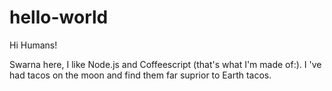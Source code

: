 # hello-world

Hi Humans!

Swarna here, I like Node.js and Coffeescript (that's what I'm made of:).
I 've had tacos on the moon and find them far suprior to Earth tacos.
